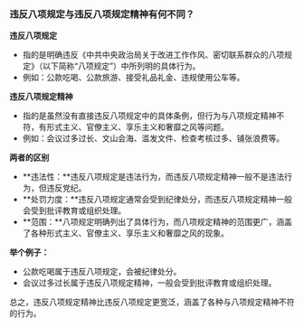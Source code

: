 ### 违反八项规定与违反八项规定精神有何不同？

**违反八项规定**

- 指的是明确违反《中共中央政治局关于改进工作作风、密切联系群众的八项规定》（以下简称“八项规定”）中所列明的具体行为。
- 例如：公款吃喝、公款旅游、接受礼品礼金、违规使用公车等。

**违反八项规定精神**

- 指的是虽然没有直接违反八项规定中的具体条例，但行为与八项规定精神不符，有形式主义、官僚主义、享乐主义和奢靡之风等问题。
- 例如：会议过多过长、文山会海、滥发文件、检查考核过多、铺张浪费等。

**两者的区别**

- **违法性：**违反八项规定是违法行为，而违反八项规定精神一般不是违法行为，但违反党纪。
- **处罚力度：**违反八项规定通常会受到纪律处分，而违反八项规定精神一般会受到批评教育或组织处理。
- **范围：**八项规定明确列出了具体行为，而八项规定精神的范围更广，涵盖了各种形式主义、官僚主义、享乐主义和奢靡之风的现象。

**举个例子：**

- 公款吃喝属于违反八项规定，会被纪律处分。
- 会议过多过长属于违反八项规定精神，一般会受到批评教育或组织处理。

总之，违反八项规定精神比违反八项规定更宽泛，涵盖了各种与八项规定精神不符的行为。